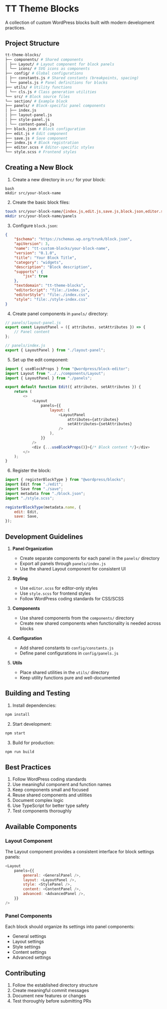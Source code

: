 # TT Theme Blocks

A collection of custom WordPress blocks built with modern development practices.

## Project Structure

```bash
tt-theme-blocks/
├── components/ # Shared components
│ ├── Layout/ # Layout component for block panels
│ └── icons/ # SVG icons as components
├── config/ # Global configurations
│ ├── constants.js # Shared constants (breakpoints, spacing)
│ └── panels.js # Panel definitions for blocks
├── utils/ # Utility functions
│ └── cls.js # Class generation utilities
└── src/ # Block source files
└── section/ # Example block
├── panels/ # Block-specific panel components
│ ├── index.js
│ ├── layout-panel.js
│ ├── style-panel.js
│ └── content-panel.js
├── block.json # Block configuration
├── edit.js # Edit component
├── save.js # Save component
├── index.js # Block registration
├── editor.scss # Editor-specific styles
└── style.scss # Frontend styles
```

## Creating a New Block

1. Create a new directory in `src/` for your block:

```
bash
mkdir src/your-block-name
```

2. Create the basic block files:

```bash
touch src/your-block-name/{index.js,edit.js,save.js,block.json,editor.scss,style.scss}
mkdir src/your-block-name/panels
```

3. Configure `block.json`:

```json
{
	"$schema": "https://schemas.wp.org/trunk/block.json",
	"apiVersion": 3,
	"name": "tt-custom-blocks/your-block-name",
	"version": "0.1.0",
	"title": "Your Block Title",
	"category": "widgets",
	"description": "Block description",
	"supports": {
		"jsx": true
	},
	"textdomain": "tt-theme-blocks",
	"editorScript": "file:./index.js",
	"editorStyle": "file:./index.css",
	"style": "file:./style-index.css"
}
```

4. Create panel components in `panels/` directory:

```javascript
// panels/layout-panel.js
export const LayoutPanel = ({ attributes, setAttributes }) => {
	// Panel content
};

// panels/index.js
export { LayoutPanel } from "./layout-panel";
```

5. Set up the edit component:

```javascript
import { useBlockProps } from "@wordpress/block-editor";
import Layout from "../../components/Layout";
import { LayoutPanel } from "./panels";

export default function Edit({ attributes, setAttributes }) {
	return (
		<>
			<Layout
				panels={{
					layout: (
						<LayoutPanel
							attributes={attributes}
							setAttributes={setAttributes}
						/>
					),
				}}
			/>
			<div {...useBlockProps()}>{/* Block content */}</div>
		</>
	);
}
```

6. Register the block:

```javascript
import { registerBlockType } from "@wordpress/blocks";
import Edit from "./edit";
import Save from "./save";
import metadata from "./block.json";
import "./style.scss";

registerBlockType(metadata.name, {
	edit: Edit,
	save: Save,
});
```

## Development Guidelines

1. **Panel Organization**

   - Create separate components for each panel in the `panels/` directory
   - Export all panels through `panels/index.js`
   - Use the shared Layout component for consistent UI

2. **Styling**

   - Use `editor.scss` for editor-only styles
   - Use `style.scss` for frontend styles
   - Follow WordPress coding standards for CSS/SCSS

3. **Components**

   - Use shared components from the `components/` directory
   - Create new shared components when functionality is needed across blocks

4. **Configuration**

   - Add shared constants to `config/constants.js`
   - Define panel configurations in `config/panels.js`

5. **Utils**
   - Place shared utilities in the `utils/` directory
   - Keep utility functions pure and well-documented

## Building and Testing

1. Install dependencies:

```bash
npm install
```

2. Start development:

```bash
npm start
```

3. Build for production:

```bash
npm run build
```

## Best Practices

1. Follow WordPress coding standards
2. Use meaningful component and function names
3. Keep components small and focused
4. Reuse shared components and utilities
5. Document complex logic
6. Use TypeScript for better type safety
7. Test components thoroughly

## Available Components

### Layout Component

The Layout component provides a consistent interface for block settings panels:

```javascript
<Layout
	panels={{
		general: <GeneralPanel />,
		layout: <LayoutPanel />,
		style: <StylePanel />,
		content: <ContentPanel />,
		advanced: <AdvancedPanel />,
	}}
/>
```

### Panel Components

Each block should organize its settings into panel components:

- General settings
- Layout settings
- Style settings
- Content settings
- Advanced settings

## Contributing

1. Follow the established directory structure
2. Create meaningful commit messages
3. Document new features or changes
4. Test thoroughly before submitting PRs
